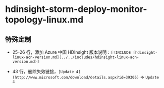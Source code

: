 # hdinsight-storm-deploy-monitor-topology-linux.md

## 特殊定制

* 25-26 行，添加 Azure 中国 HDInsight 版本说明：`[!INCLUDE [hdinsight-linux-acn-version.md](../../includes/hdinsight-linux-acn-version.md)]`

* 43 行，删除失效链接，`[Update 4](http://www.microsoft.com/download/details.aspx?id=39305)` => `Update 4`